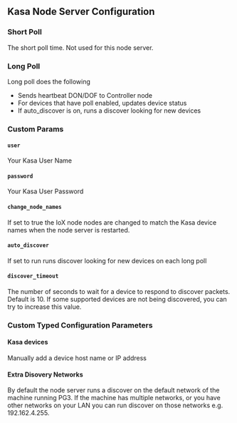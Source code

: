 

## Kasa Node Server Configuration

### Short Poll

The short poll time.  Not used for this node server.

### Long Poll

Long poll does the following
- Sends heartbeat DON/DOF to Controller node
- For devices that have poll enabled, updates device status
- If auto_discover is on, runs a discover looking for new devices

### Custom Params

#### `user`

Your Kasa User Name

#### `password`

Your Kasa User Password

#### `change_node_names`

If set to true the IoX node nodes are changed to match the Kasa device names when the node server is restarted.

#### `auto_discover`

If set to run runs discover looking for new devices on each long poll

#### `discover_timeout`

The number of seconds to wait for a device to respond to discover packets.  Default is 10.
If some supported devices are not being discovered, you can try to increase this value.

### Custom Typed Configuration Parameters

#### Kasa devices

Manually add a device host name or IP address

#### Extra Disovery Networks

By default the node server runs a discover on the default network of the machine running PG3.
If the machine has multiple networks, or you have other networks on your LAN you can run discover
on those networks e.g. 192.162.4.255.


